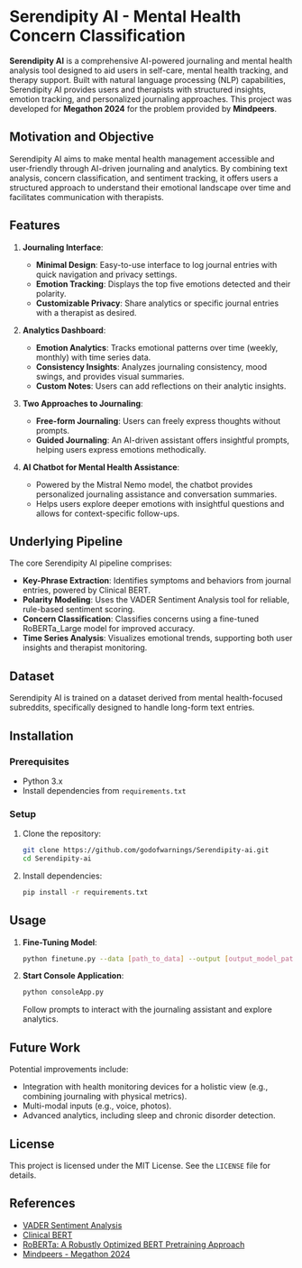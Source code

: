 # Serendipity AI - Mental Health Concern Classification

**Serendipity AI** is a comprehensive AI-powered journaling and mental health analysis tool designed to aid users in self-care, mental health tracking, and therapy support. Built with natural language processing (NLP) capabilities, Serendipity AI provides users and therapists with structured insights, emotion tracking, and personalized journaling approaches. This project was developed for **Megathon 2024** for the problem provided by **Mindpeers**.

## Motivation and Objective

Serendipity AI aims to make mental health management accessible and user-friendly through AI-driven journaling and analytics. By combining text analysis, concern classification, and sentiment tracking, it offers users a structured approach to understand their emotional landscape over time and facilitates communication with therapists.

## Features

1. **Journaling Interface**:
   - **Minimal Design**: Easy-to-use interface to log journal entries with quick navigation and privacy settings.
   - **Emotion Tracking**: Displays the top five emotions detected and their polarity.
   - **Customizable Privacy**: Share analytics or specific journal entries with a therapist as desired.

2. **Analytics Dashboard**:
   - **Emotion Analytics**: Tracks emotional patterns over time (weekly, monthly) with time series data.
   - **Consistency Insights**: Analyzes journaling consistency, mood swings, and provides visual summaries.
   - **Custom Notes**: Users can add reflections on their analytic insights.

3. **Two Approaches to Journaling**:
   - **Free-form Journaling**: Users can freely express thoughts without prompts.
   - **Guided Journaling**: An AI-driven assistant offers insightful prompts, helping users express emotions methodically.

4. **AI Chatbot for Mental Health Assistance**:
   - Powered by the Mistral Nemo model, the chatbot provides personalized journaling assistance and conversation summaries.
   - Helps users explore deeper emotions with insightful questions and allows for context-specific follow-ups.

## Underlying Pipeline

The core Serendipity AI pipeline comprises:
- **Key-Phrase Extraction**: Identifies symptoms and behaviors from journal entries, powered by Clinical BERT.
- **Polarity Modeling**: Uses the VADER Sentiment Analysis tool for reliable, rule-based sentiment scoring.
- **Concern Classification**: Classifies concerns using a fine-tuned RoBERTa_Large model for improved accuracy.
- **Time Series Analysis**: Visualizes emotional trends, supporting both user insights and therapist monitoring.

## Dataset

Serendipity AI is trained on a dataset derived from mental health-focused subreddits, specifically designed to handle long-form text entries.

## Installation

### Prerequisites
- Python 3.x
- Install dependencies from `requirements.txt`

### Setup
1. Clone the repository:
   ```bash
   git clone https://github.com/godofwarnings/Serendipity-ai.git
   cd Serendipity-ai
   ```
2. Install dependencies:
   ```bash
   pip install -r requirements.txt
   ```

## Usage

1. **Fine-Tuning Model**:
   ```bash
   python finetune.py --data [path_to_data] --output [output_model_path]
   ```
2. **Start Console Application**:
   ```bash
   python consoleApp.py
   ```
   Follow prompts to interact with the journaling assistant and explore analytics.

## Future Work

Potential improvements include:
- Integration with health monitoring devices for a holistic view (e.g., combining journaling with physical metrics).
- Multi-modal inputs (e.g., voice, photos).
- Advanced analytics, including sleep and chronic disorder detection.

## License

This project is licensed under the MIT License. See the `LICENSE` file for details.

## References

- [VADER Sentiment Analysis](https://github.com/cjhutto/vaderSentiment)
- [Clinical BERT](https://arxiv.org/abs/1904.03323)
- [RoBERTa: A Robustly Optimized BERT Pretraining Approach](https://arxiv.org/abs/1907.11692)
- [Mindpeers - Megathon 2024](https://megathon.mindpeers.com)
